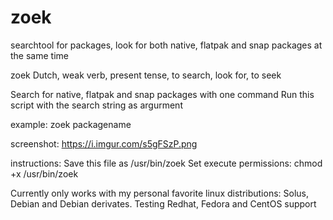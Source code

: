 # zoek
searchtool for packages, look for both native, flatpak and snap packages at the same time

 zoek
 Dutch, weak verb, present tense, to search, look for, to seek
    
 Search for native, flatpak and snap packages with one command
 Run this script with the search string as argurment
    
 example:
    zoek packagename    

screenshot:
https://i.imgur.com/s5gFSzP.png
    
instructions:
Save this file as /usr/bin/zoek
Set execute permissions: chmod +x /usr/bin/zoek
  
Currently only works with my personal favorite linux distributions: Solus, Debian and Debian derivates.
Testing Redhat, Fedora and CentOS support
